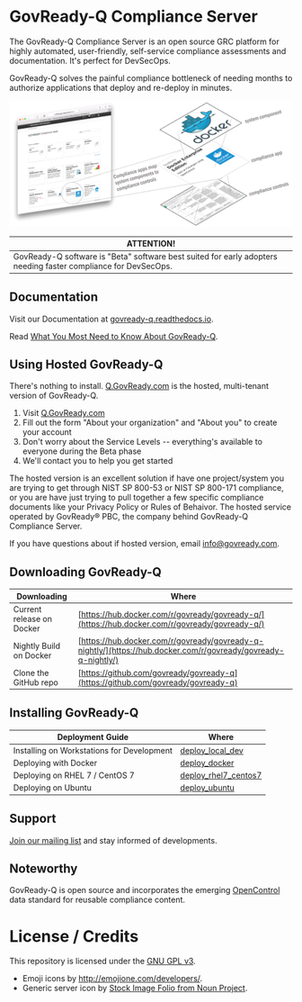# GovReady-Q Compliance Server

The GovReady-Q Compliance Server is an open source GRC platform for highly automated, user-friendly, self-service compliance assessments and documentation. It's perfect for DevSecOps.

GovReady-Q solves the painful compliance bottleneck of needing months to authorize applications that deploy and re-deploy in minutes.

![Apps map components to security/compliance controls](docs/source/assets/app_diagram.png)

| ATTENTION!                                                                                                         |
|--------------------------------------------------------------------------------------------------------------------|
| GovReady-Q software is "Beta" software best suited for early adopters needing faster compliance for DevSecOps.     |

## Documentation

Visit our Documentation at [govready-q.readthedocs.io](http://govready-q.readthedocs.io).

Read [What You Most Need to Know About GovReady-Q](http://govready-q.readthedocs.io/en/latest/introduction.html).

## Using Hosted GovReady-Q

There's nothing to install. [Q.GovReady.com](https://q.govready.com) is the hosted, multi-tenant version of GovReady-Q.

1. Visit [Q.GovReady.com](https://q.govready.com)
2. Fill out the form "About your organization" and "About you" to create your account
3. Don't worry about the Service Levels -- everything's available to everyone during the Beta phase
4. We'll contact you to help you get started

The hosted version is an excellent solution if have one project/system you are trying to get through NIST SP 800-53 or NIST SP 800-171 compliance, or you are have just trying to pull together a few specific compliance documents like your Privacy Policy or Rules of Behaivor. The hosted service operated by GovReady&reg; PBC, the company behind GovReady-Q Compliance Server.

If you have questions about if hosted version, email <a href="mailto:info@govready.com">info@govready.com</a>.

## Downloading GovReady-Q

| Downloading               | Where                                                                                                           |
|---------------------------|-----------------------------------------------------------------------------------------------------------------|
| Current release on Docker | [https://hub.docker.com/r/govready/govready-q/](https://hub.docker.com/r/govready/govready-q/)                  |
| Nightly Build on Docker   | [https://hub.docker.com/r/govready/govready-q-nightly/](https://hub.docker.com/r/govready/govready-q-nightly/)  |
| Clone the GitHub repo     | [https://github.com/govready/govready-q](https://github.com/govready/govready-q)                                |

## Installing GovReady-Q

| Deployment Guide                           | Where                                                                                         |
|--------------------------------------------|-----------------------------------------------------------------------------------------------|
| Installing on Workstations for Development | [deploy_local_dev](https://govready-q.readthedocs.io/en/latest/deploy_local_dev.html)         |
| Deploying with Docker                      | [deploy_docker](https://govready-q.readthedocs.io/en/latest/deploy_docker.html)               |
| Deploying on RHEL 7 / CentOS 7             | [deploy_rhel7_centos7](https://govready-q.readthedocs.io/en/latest/deploy_rhel7_centos7.html) |
| Deploying on Ubuntu                        | [deploy_ubuntu](https://govready-q.readthedocs.io/en/latest/deploy_ubuntu.html)               |


## Support

[Join our mailing list](http://eepurl.com/cN7oJL) and stay informed of developments.


## Noteworthy

GovReady-Q is open source and incorporates the emerging [OpenControl](http://open-control.org) data standard for reusable compliance content.


# License / Credits

This repository is licensed under the [GNU GPL v3](LICENSE.md).

* Emoji icons by http://emojione.com/developers/.
* Generic server icon by [Stock Image Folio from Noun Project](https://thenounproject.com/search/?q=computer&i=870428).

